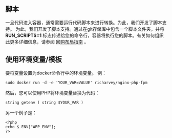 ## 脚本
一旦代码进入容器，通常需要运行代码脚本来进行转换。为此，我们开发了脚本支持。
为此，我们开发了脚本支持。通过在git存储库中包含一个脚本文件夹，并将 __RUN_SCRIPTS=1__ 标志传递给您的命令行，容器将执行您的脚本。有关如何组织此更多详细信息，请参阅 [回购布局指南](repo_layout.md) 。

## 使用环境变量/模板
要将变量设置为docker命令行中的环境变量。
例：
```
sudo docker run -d -e 'YOUR_VAR=VALUE' richarvey/nginx-php-fpm
```
然后，您可以使用PHP将环境变量替换为代码：
```
string getenv ( string $YOUR_VAR )
```
另一个例子是：
```
<?php
echo $_ENV["APP_ENV"];
?>
```
